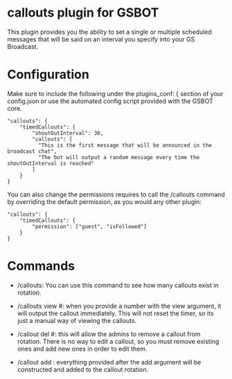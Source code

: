 # callouts plugin for GSBOT

This plugin provides you the ability to set a single or multiple scheduled messages that will be said on an interval you specify into your GS Broadcast.

# Configuration

Make sure to include the following under the plugins_conf: { section of your config.json or use the automated config script provided with the GSBOT core.

    "callouts": {
        "timedCallouts": {
            "shoutOutInterval": 30,
            "callouts": [
              "This is the first message that will be announced in the broadcast chat",
              "The bot will output a random message every time the shoutOutInterval is reached"
            ]
        }
    }

You can also change the permissions requires to call the /callouts command by overriding the default permission, as you would any other plugin:

    "callouts": {
        "timedCallouts": {
            "permission": ["guest", "isFollowed"]
        }
    }

# Commands

- /callouts: You can use this command to see how many callouts exist in rotation.

- /callouts view #: when you provide a number with the view argument, it will output the callout immediately. This will not reset the timer, so its just a manual way of viewing the callouts.

- /callout del #: this will allow the admins to remove a callout from rotation. There is no way to edit a callout, so you must remove existing ones and add new ones in order to edit them.
- /callout add <text>: everything provided after the add argument will be constructed and added to the callout rotation.
